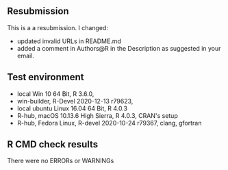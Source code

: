 ## Resubmission
This is a a resubmission. I changed:
* updated invalid URLs in README.md
* added a comment in Authors@R in the Description as suggested in your email.


## Test environment
* local Win 10 64 Bit,  R 3.6.0, 
* win-builder, R-Devel 2020-12-13 r79623, 
* local ubuntu Linux 16.04 64 Bit, R 4.0.3
* R-hub, macOS 10.13.6 High Sierra, R 4.0.3, CRAN's setup
* R-hub, Fedora Linux, R-devel 2020-10-24 r79367, clang, gfortran

## R CMD check results
There were no ERRORs or WARNINGs

